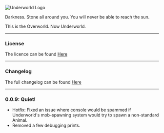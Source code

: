 ![Underworld Logo](http://i.imgur.com/z6wpnue.png)

Darkness. Stone all around you. You will never be able to reach the sun.

This is the Overworld. Now Underworld.

---

### License

The licence can be found [Here](https://github.com/Matryoshika/Underworld/blob/master/LICENSE.md)

---

### Changelog

The full changelog can be found [Here](https://github.com/Matryoshika/Underworld/blob/master/CHANGELOG.md)

---

### 0.0.9: Quiet!

- Hotfix: Fixed an issue where console would be spammed if Underworld's mob-spawning system would try to spawn a non-standard Animal.
- Removed a few debugging prints.


